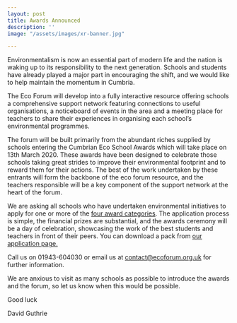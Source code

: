 ```yaml
---
layout: post
title: Awards Announced
description: ''
image: "/assets/images/xr-banner.jpg"

---
```

Environmentalism is now an essential part of modern life and the nation is waking up to its responsibility to the next generation. Schools and students have already played a major part in encouraging the shift, and we would like to help maintain the momentum in Cumbria.

The Eco Forum will develop into a fully interactive resource offering schools a comprehensive support network featuring connections to useful organisations, a noticeboard of events in the area and a meeting place for teachers to share their experiences in organising each school’s environmental programmes.

The forum will be built primarily from the abundant riches supplied by schools entering the Cumbrian Eco School Awards which will take place on 13th March 2020. These awards have been designed to celebrate those schools taking great strides to improve their environmental footprint and to reward them for their actions. The best of the work undertaken by these entrants will form the backbone of the eco forum resource, and the teachers responsible will be a key component of the support network at the heart of the forum.

We are asking all schools who have undertaken environmental initiatives to apply for one or more of the [four award categories](/awards/categories). The application process is simple, the financial prizes are substantial, and the awards ceremony will be a day of celebration, showcasing the work of the best students and teachers in front of their peers.  You can download a pack from [our application page.](/awards/apply)

Call us on 01943-604030 or email us at [contact@ecoforum.org.uk](mailto:contact@ecoforum.org.uk) for further information.

We are anxious to visit as many schools as possible to introduce the awards and the forum, so let us know when this would be possible.

Good luck

David Guthrie